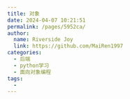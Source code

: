 ```yaml
---
title: 对象
date: 2024-04-07 10:21:51
permalink: /pages/5952ca/
author:
  name: Riverside Joy
  link: https://github.com/MaiRen1997
categories:
  - 后端
  - python学习
  - 面向对象编程
tags:
  - 
---
```

